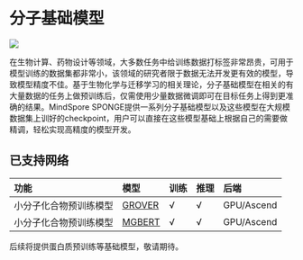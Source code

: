 # 分子基础模型

<a href="https://gitee.com/mindspore/docs/blob/r2.0/docs/mindsponge/docs/source_zh_cn/user/basic.md" target="_blank"><img src="https://mindspore-website.obs.cn-north-4.myhuaweicloud.com/website-images/r2.0/resource/_static/logo_source.png"></a>

在生物计算、药物设计等领域，大多数任务中给训练数据打标签非常昂贵，可用于模型训练的数据集都非常小，该领域的研究者限于数据无法开发更有效的模型，导致模型精度不佳。基于生物化学与迁移学习的相关理论，分子基础模型在相关的有大量数据的任务上做预训练后，仅需使用少量数据微调即可在目标任务上得到更准确的结果。MindSpore SPONGE提供一系列分子基础模型以及这些模型在大规模数据集上训好的checkpoint，用户可以直接在这些模型基础上根据自己的需要做精调，轻松实现高精度的模型开发。

## 已支持网络

| 功能          | 模型                            | 训练 | 推理 | 后端       |
| :----------- | :------------------------------ | :--- | :--- | :-------- |
| 小分子化合物预训练模型 | [GROVER](https://gitee.com/mindspore/mindscience/pulls/441/files#) | √    | √   | GPU/Ascend |
| 小分子化合物预训练模型 | [MGBERT](https://gitee.com/mindspore/mindscience/pulls/631/files#) | √    | √   | GPU/Ascend |

后续将提供蛋白质预训练等基础模型，敬请期待。